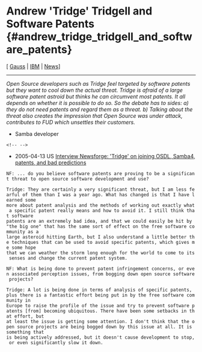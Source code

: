 # Andrew \'Tridge\' Tridgell and Software Patents {#andrew_tridge_tridgell_and_software_patents}

\[ [Gauss](http://gauss.ffii.org "wikilink") \| [
IBM](SwpatibmEn "wikilink") \| [ News](SwpatcninoEn "wikilink")\]

------------------------------------------------------------------------

*Open Source developers such as Tridge feel targeted by software patents
but they want to cool down the actual threat. Tridge is afraid of a
large software patent astroid but thinks he can circumvent most patents.
It all depends on whether it is possible to do so. So the debate has to
sides: a) they do not need patents and regard them as a threat. b)
Talking about the threat also creates the impression that Open Source
was under attack, contributes to FUD which unsettles their customers.*

-   Samba developer

```{=html}
<!-- -->
```
-   2005-04-13 US [Interview Newsforge: \'Tridge\' on joining OSDL,
    Samba4, patents, and bad
    predictions](http://software.newsforge.com/article.pl?sid=05/04/08/2132221&from=rss "wikilink")

`NF: ... do you believe software patents are proving to be a significant threat to open source software development and use?`

`Tridge: They are certainly a very significant threat, but I am less fearful of them than I was a year ago. What has changed is that I have learned some  `\
`more about patent analysis and the methods of working out exactly what a specific patent really means and how to avoid it. I still think that software `\
`patents are an extremely bad idea, and that we could easily be hit by "the big one" that has the same sort of effect on the free software community as a `\
`large asteroid hitting Earth, but I also understand a little better the techniques that can be used to avoid specific patents, which gives me some hope `\
`that we can weather the storm long enough for the world to come to its senses and change the current patent system.`

`NF: What is being done to prevent patent infringement concerns, or even associated perception issues, from bogging down open source software projects?`

`Tridge: A lot is being done in terms of analysis of specific patents, plus there is a fantastic effort being put in by the free software community in `\
`Europe to raise the profile of the issue and try to prevent software patents [from] becoming ubiquitous. There have been some setbacks in that effort, but `\
`at least the issue is getting some attention. I don't think that the open source projects are being bogged down by this issue at all. It is something that `\
`is being actively addressed, but it doesn't cause development to stop, or even significantly slow it down. `
